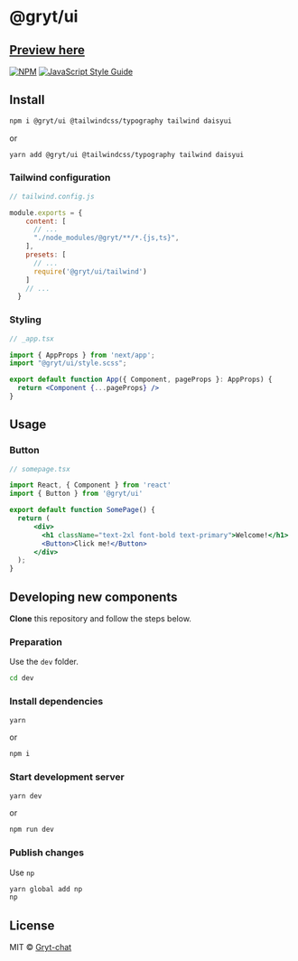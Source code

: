 # @gryt/ui

## [Preview here](https://ui.gryt.chat/)

[![NPM](https://img.shields.io/npm/v/@gryt/ui.svg)](https://www.npmjs.com/package/@gryt/ui) [![JavaScript Style Guide](https://img.shields.io/badge/code_style-typescript_eslint-darkblue.svg)](https://typescript-eslint.io/)

## Install

```bash
npm i @gryt/ui @tailwindcss/typography tailwind daisyui
```
or
```bash
yarn add @gryt/ui @tailwindcss/typography tailwind daisyui
```

### Tailwind configuration

```js
// tailwind.config.js

module.exports = {
    content: [
      // ...
      "./node_modules/@gryt/**/*.{js,ts}",
    ],
    presets: [
      // ...
      require('@gryt/ui/tailwind')
    ]
    // ...
  }
```

### Styling

```jsx
// _app.tsx

import { AppProps } from 'next/app';
import "@gryt/ui/style.scss";

export default function App({ Component, pageProps }: AppProps) {
  return <Component {...pageProps} />
}
```

## Usage

### Button

```jsx
// somepage.tsx

import React, { Component } from 'react'
import { Button } from '@gryt/ui'

export default function SomePage() {
  return (
      <div>
        <h1 className="text-2xl font-bold text-primary">Welcome!</h1>
        <Button>Click me!</Button>
      </div>
  );
}
```

## Developing new components

**Clone** this repository and follow the steps below.

### Preparation

Use the `dev` folder.

```sh
cd dev
```

### Install dependencies

```sh
yarn
```

or

```sh
npm i
```

### Start development server

```sh
yarn dev
```

or

```sh
npm run dev
```

### Publish changes

Use `np`

```sh
yarn global add np
np
```

## License

MIT © [Gryt-chat](https://github.com/Gryt-chat)
